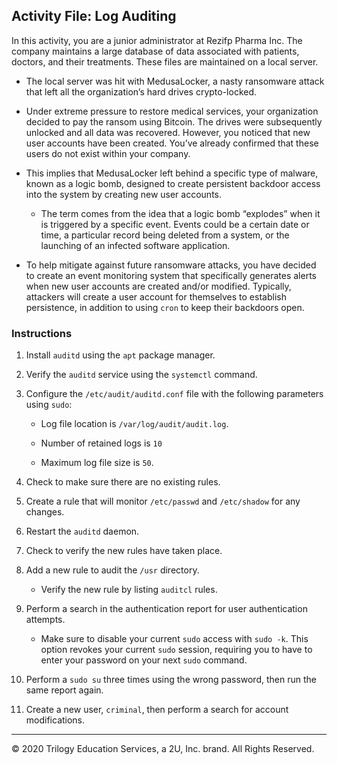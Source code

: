 ## Activity File: Log Auditing

In this activity, you are a junior administrator at Rezifp Pharma Inc. The company maintains a large database of data associated with patients, doctors, and their treatments. These files are maintained on a local server.

- The local server was hit with MedusaLocker, a nasty ransomware attack that left all the organization’s hard drives crypto-locked. 

- Under extreme pressure to restore medical services, your organization decided to pay the ransom using Bitcoin. The drives were subsequently unlocked and all data was recovered. However, you noticed that new user accounts have been created. You’ve already confirmed that these users do not exist within your company. 

- This implies that MedusaLocker left behind a specific type of malware, known as a logic bomb, designed to create persistent backdoor access into the system by creating new user accounts.

  - The term comes from the idea that a logic bomb “explodes” when it is triggered by a specific event. Events could be a certain date or time, a particular record being deleted from a system, or the launching of an infected software application.

- To help mitigate against future ransomware attacks, you have decided to create an event monitoring system that specifically generates alerts when new user accounts are created and/or modified. Typically, attackers will create a user account for themselves to establish persistence, in addition to using `cron` to keep their backdoors open.

### Instructions

1. Install `auditd` using the `apt` package manager.

2. Verify the `auditd` service using the `systemctl` command.

3. Configure the `/etc/audit/auditd.conf` file with the following parameters using `sudo`:

    - Log file location is `/var/log/audit/audit.log`.

    - Number of retained logs is `10`

    - Maximum log file size is `50`.

4. Check to make sure there are no existing rules.

5. Create a rule that will monitor `/etc/passwd` and `/etc/shadow` for any changes.

6. Restart the `auditd` daemon.

7. Check to verify the new rules have taken place.

8. Add a new rule to audit the `/usr` directory.

    - Verify the new rule by listing `auditcl` rules.

9. Perform a search in the authentication report for user authentication attempts.

    -  Make sure to disable your current `sudo` access with `sudo -k`. This option revokes your current `sudo` session, requiring you to have to enter your password on your next `sudo` command.

10. Perform a `sudo su` three times using the wrong password, then run the same report again.

11. Create a new user, `criminal`, then perform a search for account modifications.

---
© 2020 Trilogy Education Services, a 2U, Inc. brand. All Rights Reserved.  

